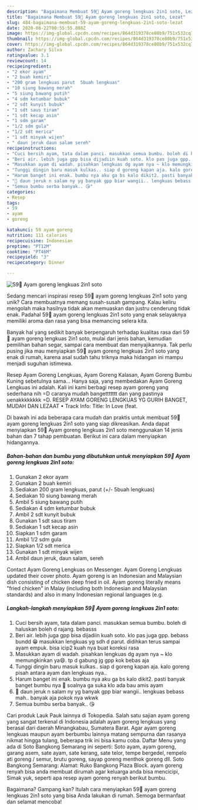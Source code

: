```yaml
---
description: "Bagaimana Membuat 59🍒 Ayam goreng lengkuas 2in1 soto, Lezat"
title: "Bagaimana Membuat 59🍒 Ayam goreng lengkuas 2in1 soto, Lezat"
slug: 484-bagaimana-membuat-59-ayam-goreng-lengkuas-2in1-soto-lezat
date: 2020-08-22T00:55:55.808Z
image: https://img-global.cpcdn.com/recipes/864d319378ce80b9/751x532cq70/59🍒-ayam-goreng-lengkuas-2in1-soto-foto-resep-utama.jpg
thumbnail: https://img-global.cpcdn.com/recipes/864d319378ce80b9/751x532cq70/59🍒-ayam-goreng-lengkuas-2in1-soto-foto-resep-utama.jpg
cover: https://img-global.cpcdn.com/recipes/864d319378ce80b9/751x532cq70/59🍒-ayam-goreng-lengkuas-2in1-soto-foto-resep-utama.jpg
author: Zachary Silva
ratingvalue: 3.1
reviewcount: 14
recipeingredient:
- "2 ekor ayam"
- "2 buah kemiri"
- "200 gram lengkuas parut  5buah lengkuas"
- "10 siung bawang merah"
- "5 siung bawang putih"
- "4 sdm ketumbar bubuk"
- "2 sdt kunyit bubuk"
- "1 sdt saus tiram"
- "1 sdt kecap asin"
- "1 sdm garam"
- "1/2 sdm gula"
- "1/2 sdt merica"
- "1 sdt minyak wijen"
- " daun jeruk daun salam sereh"
recipeinstructions:
- "Cuci bersih ayam, tata dalam panci. masukkan semua bumbu. boleh di haluskan boleh d rajang. bebasss"
- "Beri air. lebih juga gpp bisa dijadiin kuah soto. klo pas juga gpp. bebass bundd 😁 masukkan lengkuas yg sdh d parut. didihkan terus sampai ayam empuk. bisa icip2 kuah nya buat koreksi rasa"
- "Masukkan ayam di wadah. pisahkan lengkuas dg ayam nya ~ klo memungkinkan ya😄. tp d gabung jg gpp kok bebas aja"
- "Tunggi dingin baru masuk kulkas.. siap d goreng kapan aja. kalo goreng pisah antara ayam dan lengkuas nya.."
- "Harum banget ini enak. bumbu nya aku ga bs kalo dikit2. pasti banyak banget bumbu nya 🤣 soalnya ga suka klo ada bau amis ayam"
- "🍃 daun jeruk n salam ny yg banyak gpp biar wangii.. lengkuas bebass mah.. banyak aja pokok nya wkwk"
- "Semua bumbu serba banyak.. 😘"
categories:
- Resep
tags:
- 59
- ayam
- goreng

katakunci: 59 ayam goreng 
nutrition: 111 calories
recipecuisine: Indonesian
preptime: "PT12M"
cooktime: "PT46M"
recipeyield: "3"
recipecategory: Dinner

---
```



![59🍒 Ayam goreng lengkuas 2in1 soto](https://img-global.cpcdn.com/recipes/864d319378ce80b9/751x532cq70/59🍒-ayam-goreng-lengkuas-2in1-soto-foto-resep-utama.jpg)

Sedang mencari inspirasi resep 59🍒 ayam goreng lengkuas 2in1 soto yang unik? Cara membuatnya memang susah-susah gampang. Kalau keliru mengolah maka hasilnya tidak akan memuaskan dan justru cenderung tidak enak. Padahal 59🍒 ayam goreng lengkuas 2in1 soto yang enak selayaknya memiliki aroma dan rasa yang bisa memancing selera kita.

Banyak hal yang sedikit banyak berpengaruh terhadap kualitas rasa dari 59🍒 ayam goreng lengkuas 2in1 soto, mulai dari jenis bahan, kemudian pemilihan bahan segar, sampai cara membuat dan menyajikannya. Tak perlu pusing jika mau menyiapkan 59🍒 ayam goreng lengkuas 2in1 soto yang enak di rumah, karena asal sudah tahu triknya maka hidangan ini mampu menjadi suguhan istimewa.

Resep Ayam Goreng Lengkuas, Ayam Goreng Kalasan, Ayam Goreng Bumbu Kuning sebetulnya sama… Hanya saja, yang membedakan Ayam Goreng Lengkuas ini adalah. Kali ini kami berbagi resep ayam goreng yang sederhana nih =D caranya mudah bangettttttt dan yang pastinya uenakkkkkkkk =D. RESEP AYAM GORENG LENGKUAS YG GURIH BANGET, MUDAH DAN LEZAAT • Track Info: Title: In Love (feat.


Di bawah ini ada beberapa cara mudah dan praktis untuk membuat 59🍒 ayam goreng lengkuas 2in1 soto yang siap dikreasikan. Anda dapat menyiapkan 59🍒 Ayam goreng lengkuas 2in1 soto menggunakan 14 jenis bahan dan 7 tahap pembuatan. Berikut ini cara dalam menyiapkan hidangannya.

<!--inarticleads1-->

##### Bahan-bahan dan bumbu yang dibutuhkan untuk menyiapkan 59🍒 Ayam goreng lengkuas 2in1 soto:

1. Gunakan 2 ekor ayam
1. Gunakan 2 buah kemiri
1. Sediakan 200 gram lengkuas, parut (+/- 5buah lengkuas)
1. Sediakan 10 siung bawang merah
1. Ambil 5 siung bawang putih
1. Sediakan 4 sdm ketumbar bubuk
1. Ambil 2 sdt kunyit bubuk
1. Gunakan 1 sdt saus tiram
1. Sediakan 1 sdt kecap asin
1. Siapkan 1 sdm garam
1. Ambil 1/2 sdm gula
1. Siapkan 1/2 sdt merica
1. Gunakan 1 sdt minyak wijen
1. Ambil  daun jeruk, daun salam, sereh


Contact Ayam Goreng Lengkuas on Messenger. Ayam Goreng Lengkuas updated their cover photo. Ayam goreng is an Indonesian and Malaysian dish consisting of chicken deep fried in oil. Ayam goreng literally means &#34;fried chicken&#34; in Malay (including both Indonesian and Malaysian standards) and also in many Indonesian regional languages (e.g. 

<!--inarticleads2-->

##### Langkah-langkah menyiapkan 59🍒 Ayam goreng lengkuas 2in1 soto:

1. Cuci bersih ayam, tata dalam panci. masukkan semua bumbu. boleh di haluskan boleh d rajang. bebasss
1. Beri air. lebih juga gpp bisa dijadiin kuah soto. klo pas juga gpp. bebass bundd 😁 masukkan lengkuas yg sdh d parut. didihkan terus sampai ayam empuk. bisa icip2 kuah nya buat koreksi rasa
1. Masukkan ayam di wadah. pisahkan lengkuas dg ayam nya ~ klo memungkinkan ya😄. tp d gabung jg gpp kok bebas aja
1. Tunggi dingin baru masuk kulkas.. siap d goreng kapan aja. kalo goreng pisah antara ayam dan lengkuas nya..
1. Harum banget ini enak. bumbu nya aku ga bs kalo dikit2. pasti banyak banget bumbu nya 🤣 soalnya ga suka klo ada bau amis ayam
1. 🍃 daun jeruk n salam ny yg banyak gpp biar wangii.. lengkuas bebass mah.. banyak aja pokok nya wkwk
1. Semua bumbu serba banyak.. 😘


Cari produk Lauk Pauk lainnya di Tokopedia. Salah satu sajian ayam goreng yang sangat terkenal di Indonesia adalah ayam goreng lengkuas yang berasal dari daerah Minangkabau, Sumatera Barat. Agar ayam goreng lengkuas maupun ayam berbumbu lainnya matang sempurna dan rasanya nikmat hingga tulang, beberapa trik ini bisa kamu coba. Daftar Menu yang ada di Soto Bangkong Semarang ini seperti: Soto ayam, ayam goreng, garang asem, sate ayam, sate kerang, sate telor, tempe bergedel, rempelo ati goreng / semur, brutu goreng, sayap goreng menthok goreng dll. Soto Bangkong Semarang: Alamat: Ruko Bangkong Plaza Block. ayam goreng renyah bisa anda membuat dirumah agar keluarga anda bisa mencicipi, Simak yuk, seperti apa resep ayam goreng renyah berikut bumbu. 

Bagaimana? Gampang kan? Itulah cara menyiapkan 59🍒 ayam goreng lengkuas 2in1 soto yang bisa Anda lakukan di rumah. Semoga bermanfaat dan selamat mencoba!
